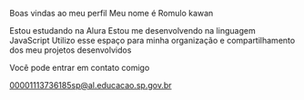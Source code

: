 Boas vindas ao meu perfil
Meu nome é Romulo kawan

Estou estudando na Alura
Estou me desenvolvendo na linguagem JavaScript
Utilizo esse espaço para minha organização e compartilhamento dos meu projetos desenvolvidos

Você pode entrar em contato comigo 

00001113736185sp@al.educacao.sp.gov.br
